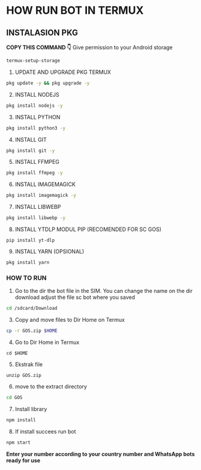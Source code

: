 # HOW RUN BOT IN TERMUX 
## INSTALASION PKG
**COPY THIS COMMAND 👇** 
Give permission to your Android storage
```sh
termux-setup-storage
```
1. UPDATE AND UPGRADE PKG TERMUX
```sh
pkg update -y && pkg upgrade -y
```
2. INSTALL NODEJS
```sh
pkg install nodejs -y
```
3. INSTALL PYTHON
```sh
pkg install python3 -y
```
4. INSTALL GIT
```sh
pkg install git -y
```
5. INSTALL FFMPEG
```sh
pkg install ffmpeg -y
```
6. INSTALL IMAGEMAGICK
```sh
pkg install imagemagick -y
```
7. INSTALL LIBWEBP
```sh
pkg install libwebp -y
```
8. INSTALL YTDLP MODUL PIP (RECOMENDED FOR SC GOS)
```
pip install yt-dlp
```
9. INSTALL YARN (OPSIONAL)
```sh
pkg install yarn
```
### HOW TO RUN 
1. Go to the dir the bot file in the SIM. You can change the name on the dir download adjust the file sc bot where you saved 
```sh
cd /sdcard/Download
```
3. Copy and move files to Dir Home on Termux
```sh
cp -r GOS.zip $HOME
```
4. Go to Dir Home in Termux
```
cd $HOME
```
5. Ekstrak file
```
unzip GOS.zip
```
6. move to the extract directory
```sh
cd GOS
```
7. Install library 
```sh
npm install 
```
8. If install succees run bot
```sh
npm start
```
**Enter your number according to your country number and WhatsApp bots ready for use** 
